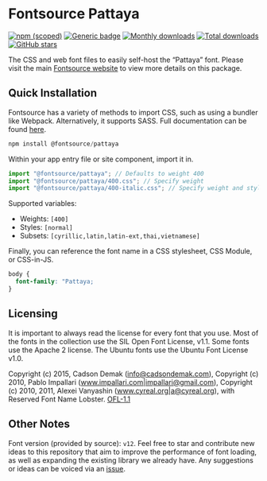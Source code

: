 # Fontsource Pattaya

[![npm (scoped)](https://img.shields.io/npm/v/@fontsource/pattaya?color=brightgreen)](https://www.npmjs.com/package/@fontsource/pattaya) [![Generic badge](https://img.shields.io/badge/fontsource-passing-brightgreen)](https://github.com/fontsource/fontsource) [![Monthly downloads](https://badgen.net/npm/dm/@fontsource/pattaya)](https://github.com/fontsource/fontsource) [![Total downloads](https://badgen.net/npm/dt/@fontsource/pattaya)](https://github.com/fontsource/fontsource) [![GitHub stars](https://img.shields.io/github/stars/fontsource/fontsource.svg?style=social&label=Star)](https://github.com/fontsource/fontsource/stargazers)

The CSS and web font files to easily self-host the “Pattaya” font. Please visit the main [Fontsource website](https://fontsource.org/fonts/pattaya) to view more details on this package.

## Quick Installation

Fontsource has a variety of methods to import CSS, such as using a bundler like Webpack. Alternatively, it supports SASS. Full documentation can be found [here](https://beta.fontsource.org/docs/getting-started/introduction).

```javascript
npm install @fontsource/pattaya
```

Within your app entry file or site component, import it in.

```javascript
import "@fontsource/pattaya"; // Defaults to weight 400
import "@fontsource/pattaya/400.css"; // Specify weight
import "@fontsource/pattaya/400-italic.css"; // Specify weight and style

```

Supported variables:
- Weights: `[400]`
- Styles: `[normal]`
- Subsets: `[cyrillic,latin,latin-ext,thai,vietnamese]`

Finally, you can reference the font name in a CSS stylesheet, CSS Module, or CSS-in-JS.

```css
body {
  font-family: "Pattaya;
}
```

## Licensing
It is important to always read the license for every font that you use.
Most of the fonts in the collection use the SIL Open Font License, v1.1. Some fonts use the Apache 2 license. The Ubuntu fonts use the Ubuntu Font License v1.0.

Copyright (c) 2015, Cadson Demak (info@cadsondemak.com), Copyright (c) 2010, Pablo Impallari (www.impallari.com|impallari@gmail.com), Copyright (c) 2010, 2011, Alexei Vanyashin (www.cyreal.org|a@cyreal.org), with Reserved Font Name Lobster.
[OFL-1.1](http://scripts.sil.org/OFL)

## Other Notes
Font version (provided by source): `v12`.
Feel free to star and contribute new ideas to this repository that aim to improve the performance of font loading, as well as expanding the existing library we already have. Any suggestions or ideas can be voiced via an [issue](https://github.com/fontsource/fontsource/issues).